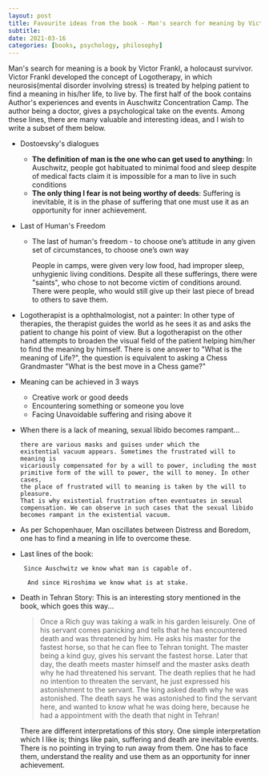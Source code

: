 ```yaml
---
layout: post
title: Favourite ideas from the book - Man's search for meaning by Victor Frankl
subtitle: 
date: 2021-03-16
categories: [books, psychology, philosophy]
---
```


Man's search for meaning is a book by Victor Frankl, a holocaust survivor. Victor Frankl developed the concept of Logotherapy, in which neurosis(mental disorder involving stress) is treated by helping patient to find a meaning in his/her life, to live by. The first half of the book contains Author's experiences and events in Auschwitz Concentration Camp. The author being a doctor, gives a psychological take on the events. Among these lines, there are many valuable and interesting ideas, and I wish to write a subset of them below.

- Dostoevsky's dialogues

  - **The definition of man is the one who can get used to anything:** In Auschwitz, people got habituated to minimal food and sleep despite of medical facts claim it is impossible for a man to live in such conditions
  - **The only thing  I fear is not being worthy of deeds**: Suffering is inevitable, it is in the phase of suffering that one must use it as an opportunity for inner achievement.

- Last of Human's Freedom

  - The last of human's freedom - to choose one’s attitude in any given set of circumstances, to choose one’s own way

    People in camps, were given very low food, had improper sleep, unhygienic living conditions. Despite all these sufferings, there were "saints", who chose to not become victim of conditions around. There were people, who would still give up their last piece of bread to others to save them.

- Logotherapist is a ophthalmologist, not a painter: In other type of therapies, the therapist guides the world as he sees it as and asks the patient to change his point of view. But a logotherapist on the other hand attempts to broaden the visual field of the patient helping him/her to find the meaning by himself. There is one answer to "What is the meaning of Life?", the question is equivalent to asking a Chess Grandmaster "What is the best move in a Chess game?"

- Meaning can be achieved in 3 ways

  - Creative work or good deeds
  - Encountering something or someone you love
  - Facing Unavoidable suffering and rising above it

- When there is a lack of meaning, sexual libido becomes rampant...

  ```
  there are various masks and guises under which the 
  existential vacuum appears. Sometimes the frustrated will to meaning is 
  vicariously compensated for by a will to power, including the most 
  primitive form of the will to power, the will to money. In other cases, 
  the place of frustrated will to meaning is taken by the will to pleasure. 
  That is why existential frustration often eventuates in sexual 
  compensation. We can observe in such cases that the sexual libido 
  becomes rampant in the existential vacuum.
  ```

- As per Schopenhauer, Man oscillates between Distress and Boredom, one has to find a meaning in life to overcome these. 

- Last lines of the book:

  ```
   Since Auschwitz we know what man is capable of.
  
    And since Hiroshima we know what is at stake.
  ```

- Death in Tehran Story: This is an interesting story mentioned in the book, which goes this way...

  > Once a Rich guy was taking a walk in his garden leisurely. One of his servant comes panicking and tells that he has encountered death and was threatened by him. He asks his master for the fastest horse, so that he can flee to Tehran tonight. The master being a kind guy, gives his servant the fastest horse. Later that day, the death meets master himself and the master asks death why he had threatened his servant. The death replies that he had no intention to threaten the servant, he just expressed his astonishment to the servant. The king asked death why he was astonished. The death says he was astonished to find the servant here, and wanted to know what he was doing here, because he had a appointment with the death that night in Tehran!

  There are different interpretations of this story. One simple interpretation which I like is; things like pain, suffering and death are inevitable events. There is no pointing in trying to run away from them. One has to face them, understand the reality and use them as an opportunity for inner achievement.


  
